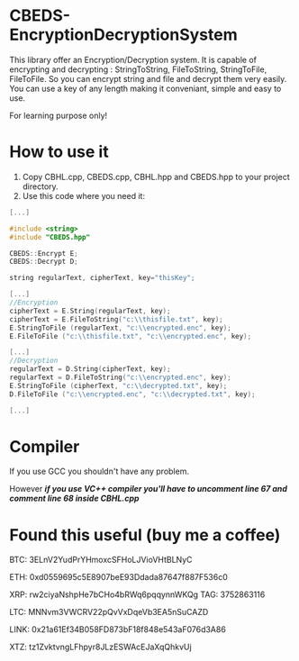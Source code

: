 # CBEDS-EncryptionDecryptionSystem
This library offer an Encryption/Decryption system. It is capable of encrypting and decrypting : StringToString, FileToString, StringToFile, FileToFile. So you can encrypt string and file and decrypt them very easily. You can use a key of any length making it conveniant, simple and easy to use.

For learning purpose only!

# How to use it
1. Copy CBHL.cpp, CBEDS.cpp, CBHL.hpp and CBEDS.hpp to your project directory.
2. Use this code where you need it:
```c++
[...]

#include <string>
#include "CBEDS.hpp"

CBEDS::Encrypt E;
CBEDS::Decrypt D;

string regularText, cipherText, key="thisKey";

[...]
//Encryption 
cipherText = E.String(regularText, key);
cipherText = E.FileToString("c:\\thisfile.txt", key);
E.StringToFile (regularText, "c:\\encrypted.enc", key);
E.FileToFile ("c:\\thisfile.txt", "c:\\encrypted.enc", key);

[...]
//Decryption
regularText = D.String(cipherText, key);
regularText = D.FileToString("c:\\encrypted.enc", key);
E.StringToFile (cipherText, "c:\\decrypted.txt", key);
D.FileToFile ("c:\\encrypted.enc", "c:\\decrypted.txt", key);

[...]
```

# Compiler
If you use GCC you shouldn't have any problem. 

However ***if you use VC++ compiler you'll have to uncomment line 67 and comment line 68 inside CBHL.cpp***

# Found this useful (buy me a coffee)
BTC: 3ELnV2YudPrYHmoxcSFHoLJVioVHtBLNyC

ETH: 0xd0559695c5E8907beE93Ddada87647f887F536c0

XRP: rw2ciyaNshpHe7bCHo4bRWq6pqqynnWKQg TAG: 3752863116

LTC: MNNvm3VWCRV22pQvVxDqeVb3EA5nSuCAZD

LINK: 0x21a61Ef34B058FD873bF18f848e543aF076d3A86

XTZ: tz1ZvktvngLFhpyr8JLzESWAcEJaXqQhkvUj
